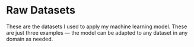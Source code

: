 # Raw Datasets
These are the datasets I used to apply my machine learning model. These are just three examples — the model can be adapted to any dataset in any domain as needed.
